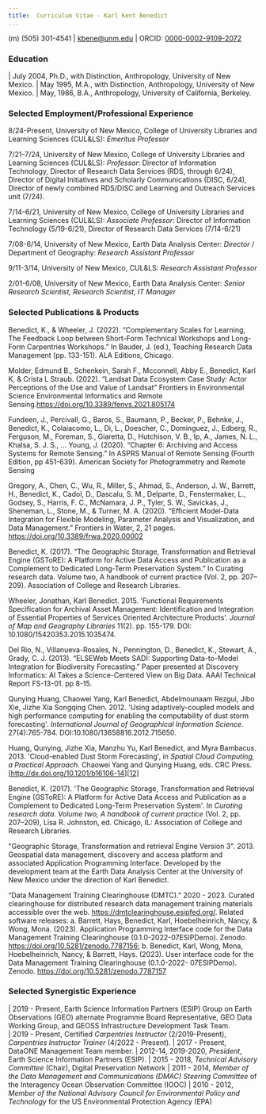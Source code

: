 ```yaml
---
title:  Curriculum Vitae - Karl Kent Benedict
...
```


(m) (505) 301-4541 | kbene@unm.edu | ORCID: [0000-0002-9109-2072](https://orcid.org/0000-0002-9109-2072)    

### Education

| July 2004, Ph.D., with Distinction, Anthropology, University of New Mexico. 
| May 1995, M.A., with Distinction, Anthropology, University of New Mexico.
| May, 1986, B.A., Anthropology, University of California, Berkeley.

### Selected Employment/Professional Experience

8/24-Present, University of New Mexico, College of University Libraries and Learning Sciences (CUL&LS): *Emeritus Professor*

7/21-7/24, University of New Mexico, College of University Libraries and Learning Sciences (CUL&LS): *Professor*: Director of Information Technology, Director of Research Data Services (RDS, through 6/24), Director of Digital Initiatives and Scholarly Communications (DISC, 6/24), Director of newly combined RDS/DISC and Learning and Outreach Services unit (7/24). 

7/14-6/21, University of New Mexico, College of University Libraries and Learning Sciences (CUL&LS): *Associate Professor*: Director of Information Technology (5/19-6/21), Director of Research Data Services (7/14-6/21)

7/08-6/14, University of New Mexico, Earth Data Analysis Center: *Director* / Department of Geography: *Research Assistant Professor*

9/11-3/14, University of New Mexico, CUL&LS: *Research Assistant Professor*

2/01-6/08, University of New Mexico, Earth Data Analysis Center: *Senior Research Scientist, Research Scientist, IT Manager*

### Selected Publications & Products

Benedict, K., & Wheeler, J. (2022). “Complementary Scales for Learning, The Feedback Loop between Short-Form Technical Workshops and Long-Form Carpentries Workshops.” In Bauder, J. (ed.), Teaching Research Data Management (pp. 133-151). ALA Editions, Chicago.

Molder, Edmund B., Schenkein, Sarah F., Mcconnell, Abby E., Benedict, Karl K, & Crista L Straub. (2022). “Landsat Data Ecosystem Case Study: Actor Perceptions of the Use and Value of Landsat” Frontiers in Environmental Science Environmental Informatics and Remote Sensing.https://doi.org/10.3389/fenvs.2021.805174

Fundeen, J., Percivall, G., Baros, S., Baumann, P., Becker, P., Behnke, J., Benedict, K., Colaiacomo, L., Di, L., Doescher, C., Dominguez, J., Edberg, R., Ferguson, M., Foreman, S., Giaretta, D., Hutchison, V. B., Ip, A., James, N. L., Khalsa, S. J. S., ... Young, J. (2020).
“Chapter 6: Archiving and Access Systems for Remote Sensing.” In ASPRS Manual of Remote Sensing (Fourth Edition, pp 451-639). American Society for Photogrammetry and Remote Sensing

Gregory, A., Chen, C., Wu, R., Miller, S., Ahmad, S., Anderson, J. W., Barrett, H., Benedict, K., Cadol, D., Dascalu, S. M., Delparte, D., Fenstermaker, L., Godsey, S., Harris, F. C., McNamara, J. P., Tyler, S. W., Savickas, J., Sheneman, L., Stone, M., & Turner, M. A. (2020). “Efficient Model-Data Integration for Flexible Modeling, Parameter Analysis and Visualization, and Data Management.” Frontiers in Water, 2, 21 pages. https://doi.org/10.3389/frwa.2020.00002 

Benedict, K. (2017). “The Geographic Storage, Transformation and Retrieval Engine (GSToRE): A Platform for Active Data Access and Publication as a Complement to Dedicated Long-Term Preservation System.” In Curating research data. Volume two, A handbook of current practice (Vol. 2, pp. 207–209). Association of College and Research Libraries.

Wheeler, Jonathan, Karl Benedict. 2015. 'Functional Requirements Specification for Archival Asset Management: Identification and Integration of Essential Properties of Services Oriented Architecture Products'. *Journal of Map and Geography Libraries* 11(2). pp. 155-179. DOI: 10.1080/15420353.2015.1035474.

Del Rio, N., Villanueva-Rosales, N., Pennington, D., Benedict, K., Stewart, A., Grady, C. J. (2013). “ELSEWeb Meets SADI: Supporting Data-to-Model Integration for Biodiversity Forecasting.” Paper presented at Discovery Informatics: AI Takes a Science-Centered View on Big Data. AAAI Technical Report FS-13-01. pp 8-15.

Qunying Huang, Chaowei Yang, Karl Benedict, Abdelmounaam Rezgui, Jibo Xie, Jizhe Xia  Songqing Chen. 2012. 'Using adaptively-coupled models and high performance computing for enabling the computability of dust storm forecasting'. *International Journal of Geographical Information Science*. 27(4):765-784. DOI:10.1080/13658816.2012.715650. 

Huang, Qunying, Jizhe Xia, Manzhu Yu, Karl Benedict, and Myra Bambacus. 2013. 'Cloud-enabled Dust Storm Forecasting', in *Spatial Cloud Computing, a Practical Approach*. Chaowei Yang and Qunying Huang, eds. CRC Press. [http://dx.doi.org/10.1201/b16106-14][12]

Benedict, K. (2017). 'The Geographic Storage, Transformation and Retrieval Engine (GSToRE): A Platform for Active Data Access and Publication as a Complement to Dedicated Long-Term Preservation System'. In *Curating research data. Volume two, A handbook of current practice* (Vol. 2, pp. 207–209), Lisa R. Johnston, ed. Chicago, IL: Association of College and Research Libraries.

"Geographic Storage, Transformation and retrieval Engine Version 3". 2013. Geospatial data management, discovery and access platform and associated Application Programming Interface. Developed by the development team at the Earth Data Analysis Center at the University of New Mexico under the direction of Karl Benedict. 

“Data Management Training Clearinghouse (DMTC).” 2020 - 2023. Curated clearinghouse for distributed research data management training materials accessible over the web.  https://dmtclearinghouse.esipfed.org/. Related software releases: a. Barrett, Hays, Benedict, Karl, Hoebelheinrich, Nancy, & Wong, Mona. (2023). Application Programming Interface code for the Data Management Training Clearinghouse (0.1.0-2022-07ESIPDemo). Zenodo. https://doi.org/10.5281/zenodo.7787156; b. Benedict, Karl, Wong, Mona, Hoebelheinrich, Nancy, & Barrett, Hays. (2023). User interface code for the Data Management Training Clearinghouse (0.1.0-2022- 07ESIPDemo). Zenodo. https://doi.org/10.5281/zenodo.7787157

### Selected Synergistic Experience

| 2019 - Present, Earth Science Information Partners (ESIP) Group on Earth Observations (GEO) alternate Programme Board Representative, GEO Data Working Group, and GEOSS Infrastructure Development Task Team.  
| 2019 - Present, Certified *Carpentries Instructor* (2/2019-Present), *Carpentries Instructor Trainer* (4/2022 - Present).
| 2017 - Present, DataONE Management Team member. 
| 2012-14, 2019-2020, *President*, Earth Science Information Partners (ESIP). 
| 2015 - 2018, *Technical Advisory Committee* (Chair), Digital Preservation Network
| 2011 - 2014, *Member of the Data Management and Communications (DMAC) Steering Committee* of the Interagency Ocean Observation Committee (IOOC)
| 2010 - 2012, *Member of the National Advisory Council for Environmental Policy and Technology* for the US Environmental Protection Agency (EPA)

